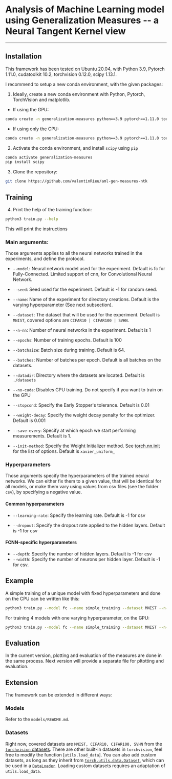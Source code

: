 # Analysis of Machine Learning model using Generalization Measures -- a Neural Tangent Kernel view

---

## Installation

This framework has been tested on Ubuntu 20.04, with Python 3.9, Pytorch 1.11.0, cudatoolkit 10.2, torchvision 0.12.0, scipy 1.13.1.

I recommend to setup a new conda environment, with the given packages:


1. Ideally, create a new conda environment with Python, Pytorch, TorchVision and matplotlib.
- If using the GPU:
```bash
conda create -n generalization-measures python==3.9 pytorch==1.11.0 torchvision==0.12.0 cudatoolkit=10.2 matplotlib -c pytorch
```

- If using only the CPU:
```bash
conda create -n generalization-measures python==3.9 pytorch==1.11.0 torchvision==0.12.0 cpuonly matplotlib -c pytorch
```
2. Activate the conda environment, and install `scipy` using `pip`
```bash
conda activate generalization-measures
pip install scipy
```

3. Clone the repository:
```bash
git clone https://github.com/valentinRieu/aml-gen-measures-ntk
```



## Training
4. Print the help of the training function:
```bash
python3 train.py --help
```
This will print the instructions

### Main arguments:

Those arguments applies to all the neural networks trained in the experiments, and define the protocol.

- `--model`: Neural network model used for the experiment. Default is fc for Fully-Connected. Limited support of cnn, for Convolutional Neural Network. 

- `--seed`: Seed used for the experiment. Default is -1 for random seed.

- `--name`: Name of the experiment for directory creations. Default is the varying hyperparameter (See next subsection).

- `--dataset`: The dataset that will be used for the experiment. Default is `MNIST`, covered options are `CIFAR10 | CIFAR100 | SVHN`.

- `--n-nn`: Number of neural networks in the experiment. Default is 1

- `--epochs`: Number of training epochs. Default is 100

- `--batchsize`: Batch size during training. Default is 64.

- `--batches`: Number of batches per epoch. Default is all batches on the datasets.

- `--datadir`: Directory where the datasets are located. Default is `./datasets`

- `--no-cuda`: Disables GPU training. Do not specify if you want to train on the GPU

- `--stopcond`: Specify the Early Stopper's tolerance. Default is 0.01

- `--weight-decay`: Specify the weight decay penalty for the optimizer. Default is 0.001

- `--save-every`: Specify at which epoch we start performing measurements. Default is 1.

- `--init-method`: Specify the Weight Initializer method. See [torch.nn.init](https://pytorch.org/docs/stable/nn.init.html) for the list of options. Default is `xavier_uniform_`

### Hyperparameters

Those arguments specify the hyperparameters of the trained neural networks. We can either fix them to a given value, that will be identical for all models, or make them vary using values from csv files (see the folder `csv`), by specifying a negative value.

#### Common hyperparameters

- `--learning-rate`: Specify the learning rate. Default is -1 for csv

- `--dropout`: Specify the dropout rate applied to the hidden layers. Default is -1 for csv

#### FCNN-specific hyperparameters

- `--depth`: Specify the number of hidden layers. Default is -1 for csv
- `--width`: Specify the number of neurons per hidden layer. Default is -1 for csv.

## Example

A simple training of a unique model with fixed hyperparameters and done on the CPU can be written like this:

```bash
python3 train.py --model fc --name simple_training --dataset MNIST --n-nn 1 --epochs 100 --depth 1 --width 512 --dropout 0.0 --learning-rate 0.01 --save-every 1 --init-method xavier_uniform_ --seed 42 --no-cuda
```

For training 4 models with one varying hyperparameter, on the GPU:

```bash
python3 train.py --model fc --name simple_training --dataset MNIST --n-nn 4 --epochs 100 --depth 1 --width -1 --dropout 0.0 --learning-rate 0.01 --save-every 1 --init-method xavier_uniform_ --seed 42
```

## Evaluation

In the current version, plotting and evaluation of the measures are done in the same process. Next version will provide a separate file for pltotting and evaluation.

## Extension

The framework can be extended in different ways:

### Models

Refer to the `models/README.md`.

### Datasets

Right now, covered datasets are `MNIST, CIFAR10, CIFAR100, SVHN` from the [`torchvision` datasets](https://pytorch.org/vision/0.12/datasets.html). There are other built-in datasets in `torchvision`, feel free to modify the function [`utils.load_data`]. You can also add custom datasets, as long as they inherit from [`torch.utils.data.Dataset`](https://pytorch.org/docs/1.11/data.html?highlight=torch%20utils%20data%20dataset#torch.utils.data.Dataset), which can be used in a [`DataLoader`](https://pytorch.org/docs/1.11/data.html?highlight=torch%20utils%20data%20dataset#torch.utils.data.DataLoader). Loading custom datasets requires an adaptation of `utils.load_data`.

























